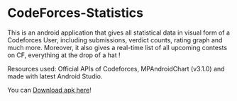 # CodeForces-Statistics
This is an android application that gives all statistical data in visual form of a Codeforces User, including submissions, verdict counts, rating graph and much more. Moreover, it also gives a real-time list of all upcoming contests on CF, everything at the drop of a hat !

Resources used: Official APIs of Codeforces, MPAndroidChart (v3.1.0) and made with latest Android Studio.

You can <a href="https://github.com/soumitri2001/CodeForces-Statistics/blob/master/app_src/release-apk/cf-stats-v1.0.1-release.apk">Download apk here</a>!
